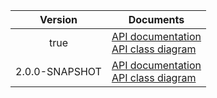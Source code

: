 | Version | Documents |
|:---:|---|
| true | [API documentation](true)<br>[API class diagram](true/api_class_diagram.svg) |
| 2.0.0-SNAPSHOT | [API documentation](2.0.0-SNAPSHOT)<br>[API class diagram](2.0.0-SNAPSHOT/api_class_diagram.svg) |
